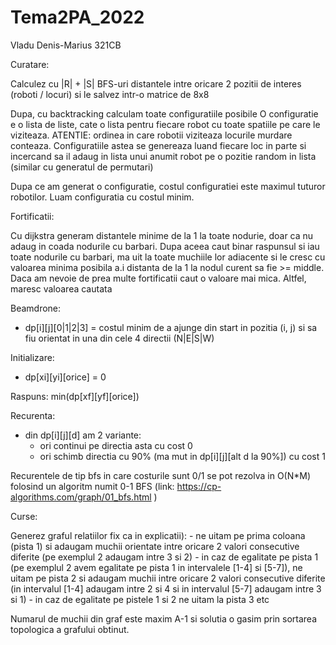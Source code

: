 # Tema2PA_2022

Vladu Denis-Marius 321CB

Curatare:

Calculez cu |R| + |S| BFS-uri distantele intre oricare 2 pozitii de interes
(roboti / locuri) si le salvez intr-o matrice de 8x8

Dupa, cu backtracking calculam toate configuratiile posibile
O configuratie e o lista de liste, cate o lista pentru fiecare robot cu 
toate spatiile pe care le viziteaza. ATENTIE: ordinea in care robotii viziteaza
locurile murdare conteaza. Configuratiile astea se genereaza luand fiecare loc
in parte si incercand sa il adaug in lista unui anumit robot pe o pozitie 
random in lista (similar cu generatul de permutari)

Dupa ce am generat o configuratie, costul configuratiei este maximul tuturor
robotilor. Luam configuratia cu costul minim.


Fortificatii:

Cu dijkstra generam distantele minime de la 1 la toate nodurie, doar ca nu 
adaug in coada nodurile cu barbari.
Dupa aceea caut binar raspunsul si iau toate nodurile cu barbari, ma uit la 
toate muchiile lor adiacente si le cresc cu valoarea minima posibila a.i 
distanta de la 1 la nodul curent sa fie >= middle. Daca am nevoie de prea
multe fortificatii caut o valoare mai mica. Altfel, maresc valoarea cautata

Beamdrone:

- dp[i][j][0|1|2|3] = costul minim de a ajunge din start in pozitia (i, j) si
                      sa fiu orientat in una din cele 4 directii (N|E|S|W)

Initializare:
- dp[xi][yi][orice] = 0

Raspuns:
min(dp[xf][yf][orice])

Recurenta:
- din dp[i][j][d] am 2 variante:
    - ori continui pe directia asta cu cost 0
    - ori schimb directia cu 90% (ma mut in dp[i][j][alt d la 90%]) cu cost 1

Recurentele de tip bfs in care costurile sunt 0/1 se pot rezolva in O(N*M) 
folosind un algoritm numit 0-1 BFS 
    (link: https://cp-algorithms.com/graph/01_bfs.html )

Curse:

Generez graful relatiilor fix ca in explicatii):
    - ne uitam pe prima coloana (pista 1) si adaugam muchii orientate intre 
oricare 2 valori consecutive diferite (pe exemplul 2 adaugam intre 3 si 2)
    - in caz de egalitate pe pista 1 (pe exemplul 2 avem egalitate pe pista 1
in intervalele [1-4] si [5-7]), ne uitam pe pista 2 si adaugam muchii intre 
oricare 2 valori consecutive diferite (in intervalul [1-4] adaugam intre 2 
si 4 si in intervalul [5-7] adaugam intre 3 si 1)
    - in caz de egalitate pe pistele 1 si 2 ne uitam la pista 3 etc

Numarul de muchii din graf este maxim A-1 si solutia o gasim prin sortarea 
topologica a grafului obtinut.
 
